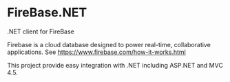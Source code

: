 FireBase.NET
============

.NET client for FireBase

Firebase is a cloud database designed to power real-time, collaborative applications. See https://www.firebase.com/how-it-works.html

This project provide easy integration with .NET including ASP.NET and MVC 4.5.
